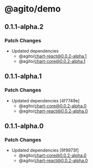 # @agito/demo

## 0.1.1-alpha.2

### Patch Changes

- Updated dependencies
  - @agito/chart-react@0.0.2-alpha.1
  - @agito/chart-core@0.0.2-alpha.1

## 0.1.1-alpha.1

### Patch Changes

- Updated dependencies [4f7749e]
  - @agito/chart-core@0.0.2-alpha.0
  - @agito/chart-react@0.0.2-alpha.0

## 0.1.1-alpha.0

### Patch Changes

- Updated dependencies [9f9973f]
  - @agito/chart-core@0.0.2-alpha.0
  - @agito/chart-react@0.0.2-alpha.0
